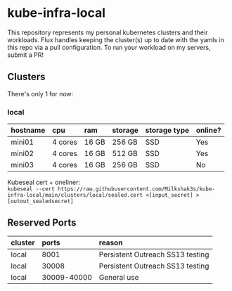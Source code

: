 # kube-infra-local
This repository represents my personal kubernetes clusters and their workloads. Flux handles keeping the cluster(s) up to date with the yamls in this repo via a pull configuration. To run your workload on my servers, submit a PR!

## Clusters
There's only 1 for now:

### local

| hostname | cpu | ram | storage | storage type | online? |
|:----------|:----------|:----------|:----------|:----------|:----------|
| mini01 | 4 cores | 16 GB | 256 GB | SSD | Yes |
| mini02 | 4 cores | 16 GB | 512 GB | SSD | Yes |
| mini03 | 4 cores | 16 GB | 256 GB | SSD | No |

Kubeseal cert + oneliner:  
```kubeseal --cert https://raw.githubusercontent.com/Milkshak3s/kube-infra-local/main/clusters/local/sealed.cert <[input_secret] >[outout_sealedsecret]```

## Reserved Ports

| cluster | ports | reason |
|:--|:--|:--|
| local | 8001 | Persistent Outreach SS13 testing |
| local | 30008 | Persistent Outreach SS13 testing |
| local | 30009-40000 | General use |
